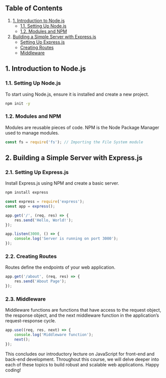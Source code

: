 ## Table of Contents

1. [1. Introduction to Node.js](#introduction-to-nodejs)
    - [1.1. Setting Up Node.js](#setting-up-nodejs)
    - [1.2. Modules and NPM](#modules-and-npm)
2. [Building a Simple Server with Express.js](#building-a-simple-server-with-expressjs)
    - [Setting Up Express.js](#setting-up-expressjs)
    - [Creating Routes](#creating-routes)
    - [Middleware](#middleware)

## 1. Introduction to Node.js

### 1.1. Setting Up Node.js

To start using Node.js, ensure it is installed and create a new project.

```bash
npm init -y
```

### 1.2. Modules and NPM

Modules are reusable pieces of code. NPM is the Node Package Manager used to manage modules.

```javascript
const fs = require('fs'); // Importing the File System module
```

## 2. Building a Simple Server with Express.js

### 2.1. Setting Up Express.js

Install Express.js using NPM and create a basic server.

```bash
npm install express
```

```javascript
const express = require('express');
const app = express();

app.get('/', (req, res) => {
    res.send('Hello, World!');
});

app.listen(3000, () => {
    console.log('Server is running on port 3000');
});
```

### 2.2. Creating Routes

Routes define the endpoints of your web application.

```javascript
app.get('/about', (req, res) => {
    res.send('About Page');
});
```

### 2.3. Middleware

Middleware functions are functions that have access to the request object, the response object, and the next middleware function in the application’s request-response cycle.

```javascript
app.use((req, res, next) => {
    console.log('Middleware function');
    next();
});
```

This concludes our introductory lecture on JavaScript for front-end and back-end development. Throughout this course, we will delve deeper into each of these topics to build robust and scalable web applications. Happy coding!
